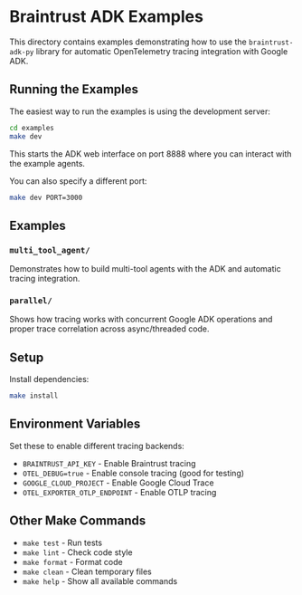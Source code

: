 # Braintrust ADK Examples

This directory contains examples demonstrating how to use the `braintrust-adk-py` library for automatic OpenTelemetry tracing integration with Google ADK.

## Running the Examples

The easiest way to run the examples is using the development server:

```bash
cd examples
make dev
```

This starts the ADK web interface on port 8888 where you can interact with the example agents.

You can also specify a different port:

```bash
make dev PORT=3000
```

## Examples

### `multi_tool_agent/`

Demonstrates how to build multi-tool agents with the ADK and automatic tracing integration.

### `parallel/`

Shows how tracing works with concurrent Google ADK operations and proper trace correlation across async/threaded code.

## Setup

Install dependencies:

```bash
make install
```

## Environment Variables

Set these to enable different tracing backends:

- `BRAINTRUST_API_KEY` - Enable Braintrust tracing
- `OTEL_DEBUG=true` - Enable console tracing (good for testing)
- `GOOGLE_CLOUD_PROJECT` - Enable Google Cloud Trace
- `OTEL_EXPORTER_OTLP_ENDPOINT` - Enable OTLP tracing

## Other Make Commands

- `make test` - Run tests
- `make lint` - Check code style
- `make format` - Format code
- `make clean` - Clean temporary files
- `make help` - Show all available commands
